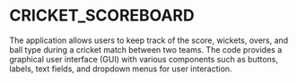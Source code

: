 # CRICKET_SCOREBOARD
The application allows users to keep track of the score, wickets, overs, and ball type during a cricket match between two teams.
The code provides a graphical user interface (GUI) with various components such as buttons, labels, text fields, and dropdown menus for user interaction.
